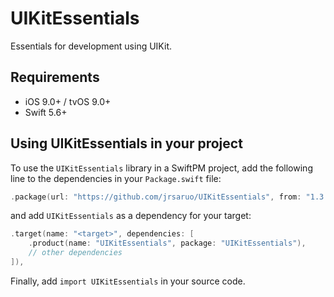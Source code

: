 # UIKitEssentials

Essentials for development using UIKit.

## Requirements

- iOS 9.0+ / tvOS 9.0+
- Swift 5.6+

## Using UIKitEssentials in your project

To use the `UIKitEssentials` library in a SwiftPM project, add the following line to the dependencies in your `Package.swift` file:

```swift
.package(url: "https://github.com/jrsaruo/UIKitEssentials", from: "1.3.2"),
```

and add `UIKitEssentials` as a dependency for your target:

```swift
.target(name: "<target>", dependencies: [
    .product(name: "UIKitEssentials", package: "UIKitEssentials"),
    // other dependencies
]),
```

Finally, add `import UIKitEssentials` in your source code.
